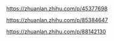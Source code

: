 https://zhuanlan.zhihu.com/p/45377698


https://zhuanlan.zhihu.com/p/85384647

https://zhuanlan.zhihu.com/p/88142130